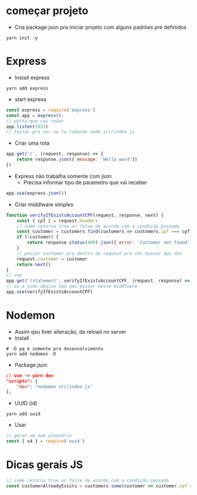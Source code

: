 # começar projeto
- Cria package.json pra iniciar projeto com alguns padrões pre definidos
```shell
yarn init -y
```

# Express
- Install express
```shell
yarn add express
```

- start express
```js
const express = require('express')
const app = express();
// porta que vai rodar
app.listen(3333)
// testar pra ver se ta rodando node src/index.js
```

- Criar uma rota
```js
app.get('/', (request, response) => {
    return response.json({ message: 'Hello word'})
})
```

- Express não trabalha somente com json
    - Precisa informar tipo de parametro que vai receber
```js
app.use(express.json())
```

- Criar middlware simples
```js
function verifyIfExistsAccountCPF(request, response, next) {
    const { cpf } = request.headers
    // some retorna true or false de acordo com a condição passada
    const customer = customers.find(customers => customers.cpf === cpf)
    if (!customer) {
        return response.status(400).json({ error: 'Customer not found' })
    }
    // passar customer pra dentro do request pra não buscar dps dnv
    request.customer = customer
    return next()
}
// use
app.get('/statement', verifyIfExistsAccountCPF, (request, response) => {})
// ou e tudo abaixo tem qeu pasasr nesse middlware
app.use(verifyIfExistsAccountCPF)
```

# Nodemon
- Assim qeu tiver alteração, da reload no server
- Install
```shell
# -D pq é somente pra desenvolvimento
yarn add nodemon -D
```

- Package.json
```json
// use -> yarn dev
"scripts": {
    "dev": "nodemon src/index.js"
},
```

- UUID (id)
```shell
yarn add uuid
```

- Usar
```js
// gerar um num aleatório
const { v4 } = require('uuid')
```

# Dicas gerais JS
```js
// some retorna true or false de acordo com a condição passada
const customerAlreadyExists = customers.some(customer => customer.cpf === cpf)
```